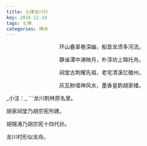 ```yaml
---
title: 七律龙川行
key: 2016.12.14
tags: 七律
categories: 律诗
---
```


<p align="center">环山叠翠巷深幽，船首龙须多河流。
</p>
<p align="center">静谧潭中涛映月，朴淳坊上锦托舟。
</p>
<p align="center">祠堂古荆耀先祖，老宅清溪忆徽州。
</p>
<p align="center">灰瓦粉墙神风水，墨香皇韵胡家楼。
</p>
_小注：_
```龙川荆林原名里。

胡家祠堂乃胡宗宪所建。

胡锦涛乃胡宗宪十四代孙。

龙川村形似龙舟。

```
